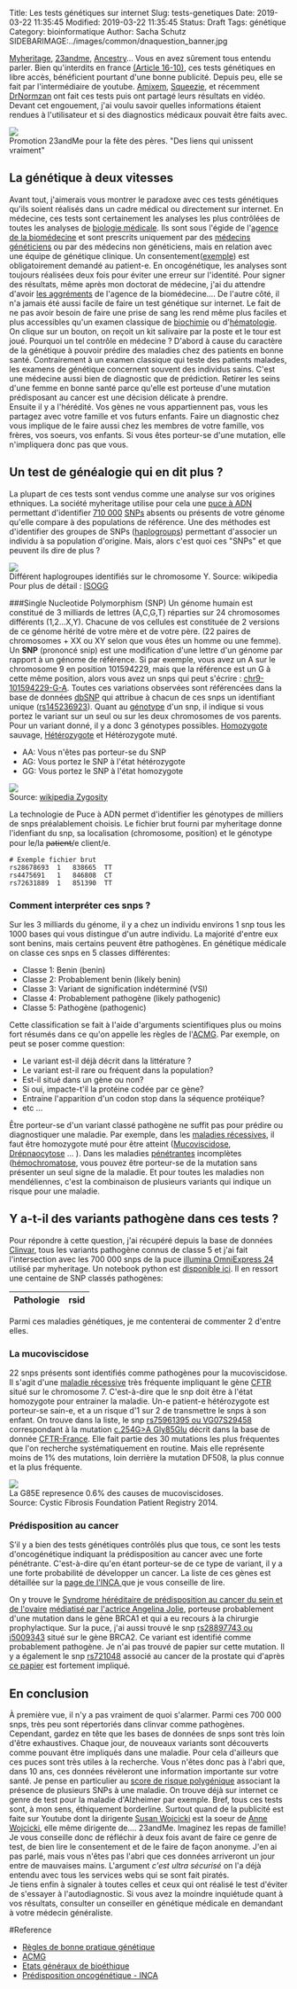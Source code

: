 Title: Les tests génétiques sur internet 
Slug: tests-genetiques
Date: 2019-03-22 11:35:45
Modified: 2019-03-22 11:35:45
Status: Draft
Tags: génétique
Category: bioinformatique 
Author: Sacha Schutz
SIDEBARIMAGE:../images/common/dnaquestion_banner.jpg

[Myheritage](https://www.myheritage.fr/), [23andme](https://www.23andme.com), [Ancestry](https://www.ancestry.fr/)... Vous en avez sûrement tous entendu parler. Bien qu'interdits en france [(Article 16-10)](https://www.legifrance.gouv.fr/affichCodeArticle.do?cidTexte=LEGITEXT000006070721&idArticle=LEGIARTI000006419305&dateTexte=&categorieLien=cid), ces tests génétiques en libre accès, bénéficient pourtant d'une bonne publicité.
Depuis peu, elle se fait par l'intermédiaire de youtube. [Amixem](https://www.youtube.com/watch?v=by168cgLmw0), [Squeezie](https://www.youtube.com/watch?v=xrkmdXyOaHg), et récemment [DrNormzan](https://www.youtube.com/watch?v=rEY-smTTLto) ont fait ces tests puis ont partagé leurs résultats en vidéo. Devant cet engouement, j'ai voulu savoir quelles informations étaient rendues à l'utilisateur et si des diagnostics médicaux pouvait être faits avec.   

<div class="figure">     <img src="../images/test_genetique/23andme.png" />      <div class="legend">Promotion 23andMe pour la fête des pères. "Des liens qui unissent vraiment"</div> </div>



## La génétique à deux vitesses
Avant tout, j'aimerais vous montrer le paradoxe avec ces tests génétiques qu'ils soient réalisés dans un cadre médical ou directement sur internet.
En médecine, ces tests sont certainement les analyses les plus contrôlées de toutes les analyses de [biologie médicale](https://fr.wikipedia.org/wiki/Biologie_m%C3%A9dicale). Ils sont sous l'égide de l'[agence de la biomédecine](https://fr.wikipedia.org/wiki/Agence_de_la_biom%C3%A9decine) et sont prescrits uniquement par des [médecins généticiens](https://fr.wikipedia.org/wiki/G%C3%A9n%C3%A9tique_m%C3%A9dicale) ou par des médecins non généticiens, mais en relation avec une équipe de génétique clinique. Un consentement([exemple](http://robertdebre.aphp.fr/wp-content/blogs.dir/137/files/2013/08/Consentement_genetique-2.pdf)) est obligatoirement demandé au patient-e. En oncogénétique, les analyses sont toujours réalisées deux fois pour éviter une erreur sur l'identité. Pour signer des résultats, même après mon doctorat de médecine, j'ai du attendre d'avoir [les aggréments](https://www.agence-biomedecine.fr/agrement-praticiens-genetique?lang=fr) de l'agence de la biomédecine....
De l'autre côté, il n'a jamais été aussi facile de faire un test génétique sur internet. Le fait de ne pas avoir besoin de faire une prise de sang les rend même plus faciles et plus accessibles qu'un examen classique de [biochimie](https://fr.wikipedia.org/wiki/Biochimie_clinique) ou d'[hématologie](https://fr.wikipedia.org/wiki/H%C3%A9matologie). On clique sur un bouton, on reçoit un kit salivaire par la poste et le tour est joué.
Pourquoi un tel contrôle en médecine ? 
D'abord à cause du caractère de la génétique à pouvoir prédire des maladies chez des patients en bonne santé. Contrairement à un examen classique qui teste des patients malades, les examens de génétique concernent souvent des individus sains. C'est une médecine aussi bien de diagnostic que de prédiction. Retirer les seins d'une femme en bonne santé parce qu'elle est porteuse d'une mutation prédisposant au cancer est une décision délicate à prendre.    
Ensuite il y a l'hérédité. Vos gènes ne vous appartiennent pas, vous les partagez avec votre famille et vos futurs enfants. Faire un diagnostic chez vous implique de le faire aussi chez les membres de votre famille, vos frères, vos soeurs, vos enfants. Si vous êtes porteur-se d'une mutation, elle n'impliquera donc pas que vous.

## Un test de généalogie qui en dit plus ?
La plupart de ces tests sont vendus comme une analyse sur vos origines ethniques. La société myheritage utilise pour cela une [puce à ADN](https://fr.wikipedia.org/wiki/Puce_%C3%A0_ADN) permettant d'identifier [710 000](https://www.illumina.com/products/by-type/microarray-kits/infinium-omni-express.html) [SNPs](https://fr.wikipedia.org/wiki/Polymorphisme_nucl%C3%A9otidique) absents ou présents de votre génome qu'elle compare à des populations de référence. Une des méthodes est d'identifier des groupes de SNPs ([haplogroups](https://fr.wikipedia.org/wiki/Haplogroupe)) permettant d'associer un individu à sa population d'origine. 
Mais, alors c'est quoi ces "SNPs" et que peuvent ils dire de plus ? 

<div class="figure">     <img src="https://upload.wikimedia.org/wikipedia/commons/c/ca/World_Map_of_Y-DNA_Haplogroups.png" />      <div class="legend">Différent haplogroupes identifiés sur le chromosome Y. Source: wikipedia <br/> Pour plus de détail : <a href="https://isogg.org/wiki/DNA_databases">ISOGG</a> </div> </div>


###Single Nucleotide Polymorphism (SNP)
Un génome humain est constitué de 3 milliards de lettres (A,C,G,T) réparties sur 24 chromosomes différents (1,2...X,Y). Chacune de vos cellules est constituée de 2 versions de ce génome hérité de votre mère et de votre père. (22 paires de chromosomes + XX ou XY selon que vous êtes un homme ou une femme).   
Un **SNP** (prononcé snip) est une modification d'une lettre d'un génome par rapport à un génome de référence. Si par exemple, vous avez un A sur le chromosome 9 en position 101594229, mais que la référence est un G à cette même position, alors vous avez un snps qui peut s'écrire : [chr9-101594229-G-A](http://genome.ucsc.edu/cgi-bin/hgTracks?db=hg19&lastVirtModeType=default&lastVirtModeExtraState=&virtModeType=default&virtMode=0&nonVirtPosition=&position=chr9%3A101594229%2D101594229&hgsid=718306327_QCaQikXTcs5svbD4i9HYmPnkk40x). Toutes ces variations observées sont référencées dans la base de données [dbSNP](https://en.wikipedia.org/wiki/DbSNP) qui attribue à chacun de ces snps un identifiant unique ([rs145236923](https://www.ncbi.nlm.nih.gov/snp/rs145236923)).
Quant au [génotype](https://fr.wikipedia.org/wiki/G%C3%A9notype) d'un snp, il indique si vous portez le variant sur un seul ou sur les deux chromosomes de vos parents. Pour un variant donné, il y a donc 3 génotypes possibles. [Homozygote](https://fr.wikipedia.org/wiki/Homozygote) sauvage, [Hétérozygote](https://fr.wikipedia.org/wiki/H%C3%A9t%C3%A9rozygote) et Hétérozygote muté. 

- AA: Vous n'êtes pas porteur-se du SNP
- AG: Vous portez le SNP à l'état hétérozygote
- GG: Vous portez le SNP à l'état homozygote 


<div class="figure">     <img src="../images/test_genetique/genotype.png" />      <div class="legend">Source: <a href="https://en.wikipedia.org/wiki/Zygosity">wikipedia Zygosity</a></div> </div>



La technologie de Puce à ADN permet d'identifier les génotypes de milliers de snps préalablement choisis. Le fichier brut fourni par myheritage donne l'idenfiant du snp, sa localisation (chromosome, position) et le génotype pour le/la  p̶a̶t̶i̶e̶n̶t̶/e client/e. 

    # Exemple fichier brut 
    rs28678693  1   838665  TT  
    rs4475691   1   846808  CT
    rs72631889  1   851390  TT


### Comment interpréter ces snps ? 
Sur les 3 milliards du génome, il y a chez un individu environs 1 snp tous les 1000 bases qui vous distingue d'un autre individu. La majorité d'entre eux sont benins, mais certains peuvent être pathogènes. 
En génétique médicale on classe ces snps en 5 classes différentes:

* Classe 1: Benin (benin)
* Classe 2: Probablement benin (likely benin)
* Classe 3: Variant de signification indéterminé (VSI)
* Classe 4: Probablement pathogène (likely pathogenic)
* Classe 5: Pathogène (pathogenic)

Cette classification se fait à l'aide d'arguments scientifiques plus ou moins fort résumés dans ce qu'on appelle les règles de l'[ACMG](https://www.acmg.net/docs/standards_guidelines_for_the_interpretation_of_sequence_variants.pdf). Par exemple, on peut se poser comme question: 

* Le variant est-il déjà décrit dans la littérature ?  
* Le variant est-il rare ou fréquent dans la population?
* Est-il situé dans un gène ou non?
* Si oui, impacte-t'il la protéine codée par ce gène?
* Entraine l'apparition d'un codon stop dans la séquence protéique?
* etc ...

Être porteur-se d'un variant classé pathogène ne suffit pas pour prédire ou diagnostiquer une maladie. Par exemple, dans les [maladies récessives](https://fr.wikipedia.org/wiki/Transmission_autosomique_r%C3%A9cessive), il faut être homozygote muté pour être atteint ([Mucoviscidose](https://fr.wikipedia.org/wiki/Mucoviscidose), [Drépnaocytose](https://fr.wikipedia.org/wiki/Dr%C3%A9panocytose) ... ). Dans les maladies [pénétrantes](https://fr.wikipedia.org/wiki/P%C3%A9n%C3%A9trance) incomplètes ([hémochromatose](https://fr.wikipedia.org/wiki/H%C3%A9mochromatose), vous pouvez être porteur-se de la mutation sans présenter un seul signe de la maladie. Et pour toutes les maladies non mendéliennes, c'est la combinaison de plusieurs variants qui indique un risque pour une maladie. 

## Y a-t-il des variants pathogène dans ces tests ?  
Pour répondre à cette question, j'ai récupéré depuis la base de données [Clinvar](https://www.ncbi.nlm.nih.gov/clinvar/), tous les variants pathogène connus de classe 5 et j'ai fait l'intersection avec les 700 000 snps de la puce [illumina OmniExpress 24](https://www.illumina.com/products/by-type/microarray-kits/infinium-omni-express.html) utilisé par myheritage. Un notebook python est [disponible ici](https://github.com/dridk/notebook/blob/master/myheritage/myheritage.ipynb).
Il en ressort une centaine de SNP classés pathogènes:

<script type="text/javascript" language="javascript" src="https://code.jquery.com/jquery-3.3.1.js"></script>
<script type="text/javascript" language="javascript" src="https://cdn.datatables.net/1.10.19/js/jquery.dataTables.min.js"></script>
<link rel="stylesheet" type="text/css" href="https://cdn.datatables.net/1.10.19/css/jquery.dataTables.min.css">

<table id="example" class="display" style="width:100%">
        <thead>
            <tr>
                <th>Pathologie</th>
                <th>rsid</th>
            </tr>
        </thead>
    </table>

<script>
$(document).ready(function() {
    $('#example').DataTable( {
        "ajax": "https://raw.githubusercontent.com/dridk/notebook/master/myheritage/clinvar_omniexpress24.json"
    } );
} );
</script>

Parmi ces maladies génétiques, je me contenterai de commenter 2 d'entre elles.

### La mucoviscidose 
22 snps présents sont identifiés comme pathogènes pour la mucoviscidose. Il s'agit d'une [maladie récessive](https://fr.wikipedia.org/wiki/Transmission_autosomique_r%C3%A9cessive) très fréquente impliquant le gène [CFTR](https://fr.wikipedia.org/wiki/G%C3%A8ne_et_prot%C3%A9ine_CFTR) situé sur le chromosome 7. C'est-à-dire que le snp doit être à l'état homozygote pour entrainer la maladie. Un-e patient-e hétérozygote est porteur-se sain-e, et a un risque d'1 sur 2 de transmettre le snps à son enfant. 
On trouve dans la liste, le snp [rs75961395 ou VG07S29458](https://www.snpedia.com/index.php/Rs75961395) correspondant à la mutation [c.254G>A Gly85Glu](https://cftr.iurc.montp.inserm.fr/cgi-bin/affiche.cgi?variant=c.254G%3EA&provenance=0) décrit dans la base de donnée [CFTR-France](https://cftr.iurc.montp.inserm.fr/cgi-bin/home.cgi?).
Elle fait partie des 30 mutations les plus fréquentes que l'on recherche systématiquement en routine. Mais elle représente moins de 1% des mutations, loin derrière la  mutation DF508, la plus connue et la plus fréquente.

<div class="figure">     <img src="../images/test_genetique/cftr_pie.png" />      <div class="legend">La G85E represence 0.6% des causes de mucoviscidoses. <br/>Source: Cystic Fibrosis Foundation Patient Registry 2014.</div> </div>

### Prédisposition au cancer 
S’il y a bien des tests génétiques contrôlés plus que tous, ce sont les tests d'oncogénétique indiquant la prédisposition au cancer avec une forte pénétrante. C'est-à-dire qu'en étant porteur-se de ce type de variant, il y a une forte probabilité de développer un cancer. La liste de ces gènes est détaillée sur la [page de l'INCA ](https://www.e-cancer.fr/Professionnels-de-sante/L-organisation-de-l-offre-de-soins/Oncogenetique-et-plateformes-de-genetique-moleculaire/Les-predispositions-genetiques)que je vous conseille de lire.

On y trouve le [Syndrome héréditaire de prédisposition au cancer du sein et de l'ovaire](https://www.orpha.net/consor/cgi-bin/OC_Exp.php?Lng=FR&Expert=145) [médiatisé par l'actrice Angelina Jolie](https://fr.wikipedia.org/wiki/Angelina_Jolie#Cancer), porteuse probablement d'une mutation dans le gène BRCA1 et qui a eu recours à la chirurgie prophylactique.
Sur la puce, j'ai aussi trouvé le snp [rs28897743 ou i5009343](https://www.ncbi.nlm.nih.gov/projects/SNP/snp_ref.cgi?rs=rs28897743) situé sur le gène BRCA2. Ce variant est identifié comme probablement pathogène. Je n'ai pas trouvé de papier sur cette mutation. 
Il y a également le snp [rs721048](https://www.snpedia.com/index.php/Rs721048) associé au cancer de la prostate qui d'après [ce papier](https://www.ncbi.nlm.nih.gov/pmc/articles/PMC4500625/) est fortement impliqué.

## En conclusion
À première vue, il n'y a pas vraiment de quoi s'alarmer. Parmi ces 700 000 snps, très peu sont répertoriés dans clinvar comme pathogènes. Cependant, gardez en tête que les bases de données de snps sont très loin d'être exhaustives. Chaque jour, de nouveaux variants sont découverts comme pouvant être impliqués dans une maladie. Pour cela d'ailleurs que ces puces sont très utiles à la recherche. Vous n'êtes donc pas à l'abri que, dans 10 ans, ces données révèleront une information importante sur votre santé. 
Je pense en particulier au [score de risque polygénique](https://en.wikipedia.org/wiki/Polygenic_score) associant la présence de plusieurs SNPs à une maladie. On trouve déjà sur internet ce genre de test pour la maladie d'Alzheimer par exemple. Bref, tous ces tests sont, à mon sens, éthiquement borderline. Surtout quand de la publicité est faite sur Youtube dont la dirigente [Susan Wojcicki](https://fr.wikipedia.org/wiki/Susan_Wojcicki) est la soeur de [Anne Wojcicki](https://fr.wikipedia.org/wiki/Anne_Wojcicki), elle même dirigente de.... 23andMe. Imaginez les repas de famille!      
Je vous conseille donc de réfléchir à deux fois avant de faire ce genre de test, de bien lire le consentement et de le faire de façon anonyme. J'en ai pas parlé, mais vous n'êtes pas l'abri que ces données arriveront un jour entre de mauvaises mains. L'argument *c'est ultra sécurisé* on l'a déjà entendu avec tous les services webs qui se sont fait piratés.       
Je tiens enfin à signaler à toutes celles et ceux qui ont réalisé le test d'éviter de s'essayer à l'autodiagnostic. Si vous avez la moindre inquiétude quant à vos résultats, consulter un conseiller en génétique médicale en demandant à votre médecin généraliste. 


#Reference
- [Règles de bonne pratique génétique](https://www.has-sante.fr/portail/upload/docs/application/pdf/2013-02/regles_de_bonne_pratique_en_genetique_constitutionnelle_a_des_fins_medicales.pdf
)
- [ACMG](https://www.acmg.net/ACMG/Medical-Genetics-Practice-Resources/Practice-Guidelines.aspx)
- [Etats généraux de bioéthique](https://etatsgenerauxdelabioethique.fr/)
- [Prédisposition oncogénétique - INCA](https://www.e-cancer.fr/Professionnels-de-sante/L-organisation-de-l-offre-de-soins/Oncogenetique-et-plateformes-de-genetique-moleculaire/Les-predispositions-genetiques)